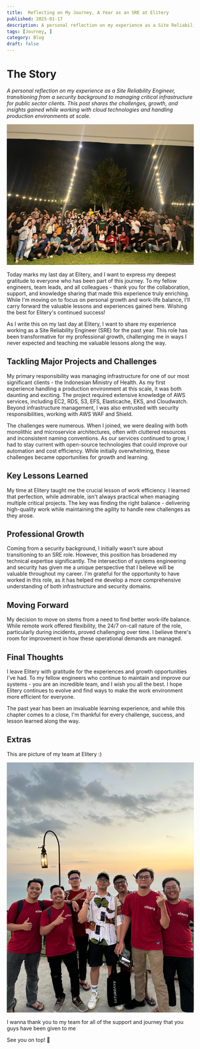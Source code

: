 ```yaml
---
title:  Reflecting on My Journey, A Year as an SRE at Elitery 
published: 2025-01-17
description: A personal reflection on my experience as a Site Reliability Engineer
tags: [Journey, ]
category: Blog
draft: false
---
```


# The Story

_A personal reflection on my experience as a Site Reliability Engineer, transitioning from a security background to managing critical infrastructure for public sector clients. This post shares the challenges, growth, and insights gained while working with cloud technologies and handling production environments at scale._

![Image](src/content/posts/elitery/image01.jpeg)

Today marks my last day at Elitery, and I want to express my deepest gratitude to everyone who has been part of this journey. To my fellow engineers, team leads, and all colleagues - thank you for the collaboration, support, and knowledge sharing that made this experience truly enriching. While I'm moving on to focus on personal growth and work-life balance, I'll carry forward the valuable lessons and experiences gained here. Wishing the best for Elitery's continued success!

As I write this on my last day at Elitery, I want to share my experience working as a Site Reliability Engineer (SRE) for the past year. This role has been transformative for my professional growth, challenging me in ways I never expected and teaching me valuable lessons along the way.

## Tackling Major Projects and Challenges

My primary responsibility was managing infrastructure for one of our most significant clients - the Indonesian Ministry of Health. As my first experience handling a production environment at this scale, it was both daunting and exciting. The project required extensive knowledge of AWS services, including EC2, RDS, S3, EFS, Elasticache, EKS, and Cloudwatch. Beyond infrastructure management, I was also entrusted with security responsibilities, working with AWS WAF and Shield.

The challenges were numerous. When I joined, we were dealing with both monolithic and microservice architectures, often with cluttered resources and inconsistent naming conventions. As our services continued to grow, I had to stay current with open-source technologies that could improve our automation and cost efficiency. While initially overwhelming, these challenges became opportunities for growth and learning.

## Key Lessons Learned

My time at Elitery taught me the crucial lesson of work efficiency. I learned that perfection, while admirable, isn't always practical when managing multiple critical projects. The key was finding the right balance - delivering high-quality work while maintaining the agility to handle new challenges as they arose.

## Professional Growth

Coming from a security background, I initially wasn't sure about transitioning to an SRE role. However, this position has broadened my technical expertise significantly. The intersection of systems engineering and security has given me a unique perspective that I believe will be valuable throughout my career. I'm grateful for the opportunity to have worked in this role, as it has helped me develop a more comprehensive understanding of both infrastructure and security domains.

## Moving Forward

My decision to move on stems from a need to find better work-life balance. While remote work offered flexibility, the 24/7 on-call nature of the role, particularly during incidents, proved challenging over time. I believe there's room for improvement in how these operational demands are managed.

## Final Thoughts

I leave Elitery with gratitude for the experiences and growth opportunities I've had. To my fellow engineers who continue to maintain and improve our systems - you are an incredible team, and I wish you all the best. I hope Elitery continues to evolve and find ways to make the work environment more efficient for everyone.

The past year has been an invaluable learning experience, and while this chapter comes to a close, I'm thankful for every challenge, success, and lesson learned along the way.

## Extras

This are picture of my team at Elitery :)

![Image](src/content/posts/elitery/image02.jpeg)

I wanna thank you to my team for all of the support and journey that you guys have been given to me

See you on top! 🫡